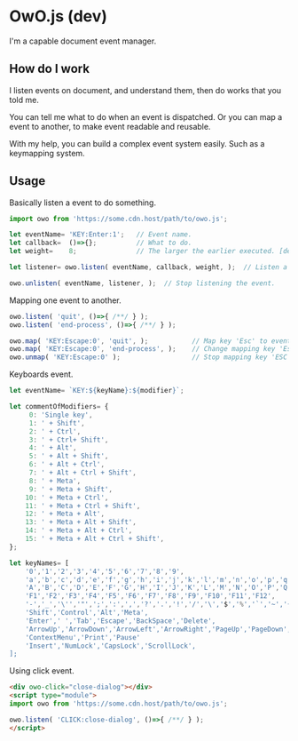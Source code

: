 OwO.js (dev)
================================

I'm a capable document event manager.

## How do I work

I listen events on document, and understand them, 
then do works that you told me.

You can tell me what to do when an event is dispatched.
Or you can map a event to another, to make event readable and reusable.

With my help, you can build a complex event system easily. 
Such as a keymapping system.


## Usage

Basically listen a event to do something.

```js
import owo from 'https://some.cdn.host/path/to/owo.js';

let eventName= 'KEY:Enter:1';   // Event name.
let callback=  ()=>{};          // What to do.
let weight=    8;               // The larger the earlier executed. [default by 1]

let listener= owo.listen( eventName, callback, weight, );  // Listen a event.

owo.unlisten( eventName, listener, );  // Stop listening the event.

```

Mapping one event to another.

```js
owo.listen( 'quit', ()=>{ /**/ } );
owo.listen( 'end-process', ()=>{ /**/ } );

owo.map( 'KEY:Escape:0', 'quit', );           // Map key 'Esc' to event 'quit';
owo.map( 'KEY:Escape:0', 'end-process', );    // Change mapping key 'Esc' to event 'end-process';
owo.unmap( 'KEY:Escape:0' );                  // Stop mapping key 'ESC'.
```

Keyboards event.

```js
let eventName= `KEY:${keyName}:${modifier}`;

let commentOfModifiers= {
	 0: 'Single key',
	 1: ' + Shift',
	 2: ' + Ctrl',
	 3: ' + Ctrl+ Shift',
	 4: ' + Alt',
	 5: ' + Alt + Shift',
	 6: ' + Alt + Ctrl',
	 7: ' + Alt + Ctrl + Shift',
	 8: ' + Meta',
	 9: ' + Meta + Shift',
	10: ' + Meta + Ctrl',
	11: ' + Meta + Ctrl + Shift',
	12: ' + Meta + Alt',
	13: ' + Meta + Alt + Shift',
	14: ' + Meta + Alt + Ctrl',
	15: ' + Meta + Alt + Ctrl + Shift',
};

let keyNames= [
	'0','1','2','3','4','5','6','7','8','9',
	'a','b','c','d','e','f','g','h','i','j','k','l','m','n','o','p','q','r','s','t','u','v','w','x','y','z',
	'A','B','C','D','E','F','G','H','I','J','K','L','M','N','O','P','Q','R','S','T','U','V','W','X','Y','Z',
	'F1','F2','F3','F4','F5','F6','F7','F8','F9','F10','F11','F12',
	'-','_','\'','"',';',':',',','?','.','!','/','\','$','%','`','~','{','}','[',']','(',')','>','<','=','@','*','^','&','|','+','#',
	'Shift','Control','Alt','Meta',
	'Enter',' ','Tab','Escape','BackSpace','Delete',
	'ArrowUp','ArrowDown','ArrowLeft','ArrowRight','PageUp','PageDown','Home','End',
	'ContextMenu','Print','Pause'
	'Insert','NumLock','CapsLock','ScrollLock',
];

```

Using click event.

```html
<div owo-click="close-dialog"></div>
<script type="module">
import owo from 'https://some.cdn.host/path/to/owo.js';

owo.listen( 'CLICK:close-dialog', ()=>{ /**/ } );
</script>
```
